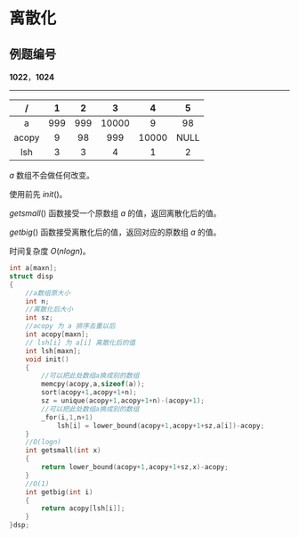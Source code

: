 # 离散化

## 例题编号

**1022**，**1024**

------



|   /   |  1   |  2   |   3   |   4   |  5   |
| :---: | :--: | :--: | :---: | :---: | :--: |
|   a   | 999  | 999  | 10000 |   9   |  98  |
| acopy |  9   |  98  |  999  | 10000 | NULL |
|  lsh  |  3   |  3   |   4   |   1   |  2   |

$a$ 数组不会做任何改变。

使用前先 $init()$。

$getsmall()$ 函数接受一个原数组 $a$ 的值，返回离散化后的值。

$getbig()$ 函数接受离散化后的值，返回对应的原数组 $a$ 的值。

时间复杂度 $O(nlogn)$。

```c++
int a[maxn];
struct disp
{
	//a数组原大小 
	int n;
	//离散化后大小
	int sz; 
	//acopy 为 a 排序去重以后 
	int acopy[maxn];
	// lsh[i] 为 a[i] 离散化后的值 
	int lsh[maxn]; 
	void init()
	{
		//可以把此处数组a换成别的数组
        memcpy(acopy,a,sizeof(a));
		sort(acopy+1,acopy+1+n);
		sz = unique(acopy+1,acopy+1+n)-(acopy+1);
        //可以把此处数组a换成别的数组
		_for(i,1,n+1)
			lsh[i] = lower_bound(acopy+1,acopy+1+sz,a[i])-acopy;
	}
	//O(logn)
	int getsmall(int x)
	{
		return lower_bound(acopy+1,acopy+1+sz,x)-acopy;
	}
	//O(1)
	int getbig(int i)
	{
		return acopy[lsh[i]];
	}
}dsp;
```

